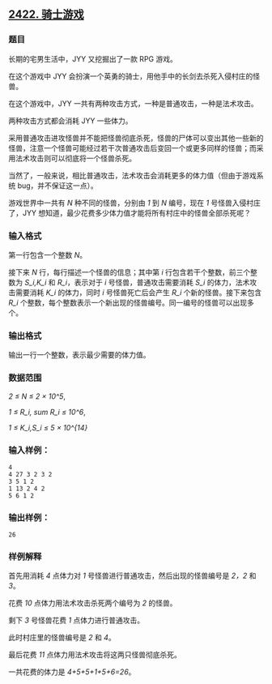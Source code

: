 ## [2422. 骑士游戏](https://www.acwing.com/problem/content/2424/)

### 题目

长期的宅男生活中，JYY 又挖掘出了一款 RPG 游戏。

在这个游戏中 JYY 会扮演一个英勇的骑士，用他手中的长剑去杀死入侵村庄的怪兽。

在这个游戏中，JYY 一共有两种攻击方式，一种是普通攻击，一种是法术攻击。

两种攻击方式都会消耗 JYY 一些体力。

采用普通攻击进攻怪兽并不能把怪兽彻底杀死，怪兽的尸体可以变出其他一些新的怪兽，注意一个怪兽可能经过若干次普通攻击后变回一个或更多同样的怪兽；而采用法术攻击则可以彻底将一个怪兽杀死。

当然了，一般来说，相比普通攻击，法术攻击会消耗更多的体力值（但由于游戏系统 bug，并不保证这一点）。

游戏世界中一共有 *N* 种不同的怪兽，分别由 *1* 到 *N* 编号，现在 *1* 号怪兽入侵村庄了，JYY 想知道，最少花费多少体力值才能将所有村庄中的怪兽全部杀死呢？

### 输入格式

第一行包含一个整数 *N*。

接下来 *N* 行，每行描述一个怪兽的信息；其中第 *i* 行包含若干个整数，前三个整数为 *S_i,K_i* 和 *R_i*，表示对于 *i* 号怪兽，普通攻击需要消耗 *S_i* 的体力，法术攻击需要消耗 *K_i* 的体力，同时 *i* 号怪兽死亡后会产生 *R_i* 个新的怪兽。接下来包含 *R_i* 个整数，每个整数表示一个新出现的怪兽编号。同一编号的怪兽可以出现多个。

### 输出格式

输出一行一个整数，表示最少需要的体力值。

### 数据范围

*2 ≤ N ≤ 2 × 10^5*,

*1 ≤ R_i, sum R_i ≤ 10^6*,

*1 ≤ K_i,S_i ≤ 5 × 10^{14}*

### 输入样例：

```
4
4 27 3 2 3 2
3 5 1 2
1 13 2 4 2
5 6 1 2
```

### 输出样例：

```
26
```

### 样例解释

首先用消耗 *4* 点体力对 *1* 号怪兽进行普通攻击，然后出现的怪兽编号是 *2，2* 和 *3*。

花费 *10* 点体力用法术攻击杀死两个编号为 *2* 的怪兽。

剩下 *3* 号怪兽花费 *1* 点体力进行普通攻击。

此时村庄里的怪兽编号是 *2* 和 *4*。

最后花费 *11* 点体力用法术攻击将这两只怪兽彻底杀死。

一共花费的体力是 *4+5+5+1+5+6=26*。
